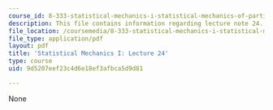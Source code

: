 ```yaml
---
course_id: 8-333-statistical-mechanics-i-statistical-mechanics-of-particles-fall-2013
description: This file contains information regarding lecture note 24.
file_location: /coursemedia/8-333-statistical-mechanics-i-statistical-mechanics-of-particles-fall-2013/9d5207eef23c4d6e18ef3afbca5d9d81_MIT8_333F13_Lec24.pdf
file_type: application/pdf
layout: pdf
title: 'Statistical Mechanics I: Lecture 24'
type: course
uid: 9d5207eef23c4d6e18ef3afbca5d9d81

---
```

None